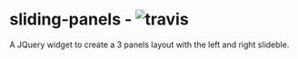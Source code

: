 sliding-panels - ![travis](https://secure.travis-ci.org/Methorin/sliding-panels.png)
==============

A JQuery widget to create a 3 panels layout with the left and right slideble.

